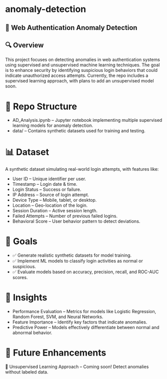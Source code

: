 # anomaly-detection

## 🚀 Web Authentication Anomaly Detection

## 🔍 Overview

This project focuses on detecting anomalies in web authentication systems using supervised and unsupervised machine learning techniques. The goal is to enhance security by identifying suspicious login behaviors that could indicate unauthorized access attempts. Currently, the repo includes a supervised learning approach, with plans to add an unsupervised model soon.

# 📁 Repo Structure

- AD_Analysis.ipynb – Jupyter notebook implementing multiple supervised learning models for anomaly detection.
- data/ – Contains synthetic datasets used for training and testing.

# 📊 Dataset

A synthetic dataset simulating real-world login attempts, with features like:

- User ID – Unique identifier per user.
- Timestamp – Login date & time.
- Login Status – Success or failure.
- IP Address – Source of login attempt.
- Device Type – Mobile, tablet, or desktop.
- Location – Geo-location of the login.
- Session Duration – Active session length.
- Failed Attempts – Number of previous failed logins.
- Behavioral Score – User behavior pattern to detect deviations.

# 🎯 Goals
- ✅ Generate realistic synthetic datasets for model training.
- ✅ Implement ML models to classify login activities as normal or suspicious.
- ✅ Evaluate models based on accuracy, precision, recall, and ROC-AUC scores.

# 📌 Insights
- Performance Evaluation – Metrics for models like Logistic Regression, Random Forest, SVM, and Neural Networks.
- Feature Importance – Identify key factors that indicate anomalies.
- Predictive Power – Models effectively differentiate between normal and abnormal behavior.

# 🚧 Future Enhancements
🔹 Unsupervised Learning Approach – Coming soon! Detect anomalies without labeled data.
